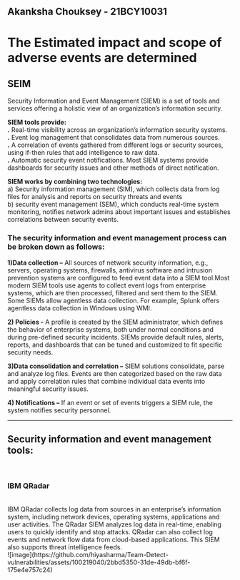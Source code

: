 ## Akanksha Chouksey - 21BCY10031
<h1>The Estimated impact and scope of adverse events are determined</h1>

<h2>SEIM</h2>
Security Information and Event Management (SIEM) is a set of tools and services offering a holistic view of an organization’s information security.<br>

**SIEM tools provide:**<br>
**.** Real-time visibility across an organization’s information security systems.<br>
**.** Event log management that consolidates data from numerous sources.<br>
**.** A correlation of events gathered from different logs or security sources, using if-then rules that add intelligence to raw data.<br>
**.** Automatic security event notifications. Most SIEM systems provide dashboards for security issues and other methods of direct notification.<br>

**SIEM works by combining two technologies:**<br>
a) Security information management (SIM), which collects data from log files for analysis and reports on security threats and events <br>
b) security event management (SEM), which conducts real-time system monitoring, notifies network admins about important issues and establishes correlations between security events.<br>

<h3>The security information and event management process can be broken down as follows:</h3>

**1)Data collection –** All sources of network security information, e.g., servers, operating systems, firewalls, antivirus software and intrusion prevention systems are configured to feed event data into a SIEM tool.Most modern SIEM tools use agents to collect event logs from enterprise systems, which are then processed, filtered and sent them to the SIEM. Some SIEMs allow agentless data collection. For example, Splunk offers agentless data collection in Windows using WMI.<br>

**2) Policies -**  A profile is created by the SIEM administrator, which defines the behavior of enterprise systems, both under normal conditions and during pre-defined security incidents. SIEMs provide default rules, alerts, reports, and dashboards that can be tuned and customized to fit specific security needs.<br>

**3)Data consolidation and correlation –**  SIEM solutions consolidate, parse and analyze log files. Events are then categorized based on the raw data and apply correlation rules that combine individual data events into meaningful security issues.<br>

**4) Notifications –** If an event or set of events triggers a SIEM rule, the system notifies security personnel.
<hr>


<h2>Security information and event management tools:</h2><br>

<h3>IBM QRadar</h3><br>
IBM QRadar collects log data from sources in an enterprise’s information system, including network devices, operating systems, applications and user activities.
The QRadar SIEM analyzes log data in real-time, enabling users to quickly identify and stop attacks. QRadar can also collect log events and network flow data from cloud-based applications. This SIEM also supports threat intelligence feeds.<br>
![image](https://github.com/hiyasharma/Team-Detect-vulnerabilities/assets/100219040/2bbd5350-31de-49db-bf6f-175e4e757c24)


